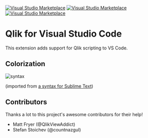 [![Visual Studio Marketplace](https://img.shields.io/vscode-marketplace/v/Gimly81.qlik.svg?logo=visual%20studio%20code&logoColor=ffffff)](https://marketplace.visualstudio.com/items?itemName=Gimly81.qlik)
[![Visual Studio Marketplace](https://img.shields.io/vscode-marketplace/d/Gimly81.qlik.svg?logo=visual%20studio%20code&logoColor=ffffff)](https://marketplace.visualstudio.com/items?itemName=Gimly81.qlik)
[![Visual Studio Marketplace](https://img.shields.io/vscode-marketplace/r/Gimly81.qlik.svg?logo=visual%20studio%20code&logoColor=ffffff)](https://marketplace.visualstudio.com/items?itemName=Gimly81.qlik)

# Qlik for Visual Studio Code

This extension adds support for Qlik scripting to VS Code.

## Colorization 
![syntax](images/syntax.png)

(imported from [a syntax for Sublime Text](https://github.com/kmpm/sublime-qvs))

## Contributors
Thanks a lot to this project's awesome contributors for their help!

* Matt Fryer (@QlikViewAddict)
* Stefan Stoichev (@countnazgul)
